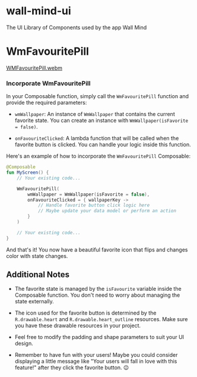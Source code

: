 # wall-mind-ui
The UI Library of Components used by the app Wall Mind

# WmFavouritePill

[WMFavouritePill.webm](https://github.com/zurche/wall-mind-ui/assets/15671525/986a15ad-4c1c-4592-a377-f9606d565835)

### Incorporate WmFavouritePill

In your Composable function, simply call the `WmFavouritePill` function and provide the required parameters:

- `wmWallpaper`: An instance of `WmWallpaper` that contains the current favorite state. You can create an instance with `WmWallpaper(isFavorite = false)`.

- `onFavouriteClicked`: A lambda function that will be called when the favorite button is clicked. You can handle your logic inside this function.

Here's an example of how to incorporate the `WmFavouritePill` Composable:

```kotlin
@Composable
fun MyScreen() {
    // Your existing code...

    WmFavouritePill(
        wmWallpaper = WmWallpaper(isFavorite = false),
        onFavouriteClicked = { wallpaperKey ->
            // Handle favorite button click logic here
            // Maybe update your data model or perform an action
        }
    )

    // Your existing code...
}
```

And that's it! You now have a beautiful favorite icon that flips and changes color with state changes.

## Additional Notes

- The favorite state is managed by the `isFavourite` variable inside the Composable function. You don't need to worry about managing the state externally.

- The icon used for the favorite button is determined by the `R.drawable.heart` and `R.drawable.heart_outline` resources. Make sure you have these drawable resources in your project.

- Feel free to modify the padding and shape parameters to suit your UI design.

- Remember to have fun with your users! Maybe you could consider displaying a little message like "Your users will fall in love with this feature!" after they click the favorite button. 😉